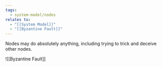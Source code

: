 ```yaml
---
tags:
  - system-model/nodes
relates to:
  - "[[System Model]]"
  - "[[Byzantine Fault]]"
---
```

Nodes may do absolutely anything, including trying to trick and deceive other nodes.

![[Byzantine Fault]]